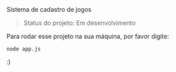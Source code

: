 </h1>Sistema de cadastro de jogos</h1>

>Status do projeto: Em desenvolvimento

Para rodar esse projeto na sua máquina, por favor digite:

```
node app.js
```
:)